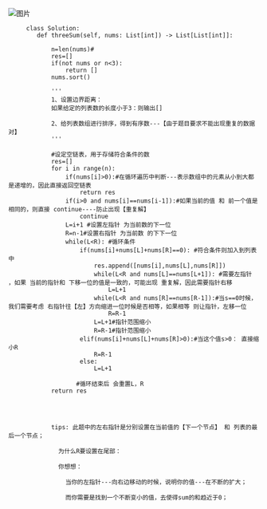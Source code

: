 ![图片](https://user-images.githubusercontent.com/38878365/188145959-8794de40-c2cb-4800-9945-daabe0d5fe15.png)


         class Solution:
            def threeSum(self, nums: List[int]) -> List[List[int]]:

                n=len(nums)#
                res=[]
                if(not nums or n<3):
                    return []
                nums.sort()
                
                '''
                1、设置边界距离：
                如果给定的列表数的长度小于3：则输出[]
                
                2、给列表数组进行排序，得到有序数---【由于题目要求不能出现重复的数据对】
                '''
                
                #设定空链表，用于存储符合条件的数
                res=[]
                for i in range(n):
                    if(nums[i]>0):#在循环遍历中判断---表示数组中的元素从小到大都是递增的，因此直接返回空链表
                        return res
                    if(i>0 and nums[i]==nums[i-1]):#如果当前的值 和 前一个值是相同的，则直接 continue----防止出现【重复解】
                        continue
                    L=i+1 #设置左指针 为当前数的下一位
                    R=n-1#设置右指针 为当前数 的下下一位
                    while(L<R): #循环条件
                        if(nums[i]+nums[L]+nums[R]==0): #符合条件则加入到列表中
                            res.append([nums[i],nums[L],nums[R]])
                            while(L<R and nums[L]==nums[L+1]): #需要左指针 ，如果 当前的指针和 下移一位的值是一致的，可能出现 重复解，因此需要指针右移
                                L=L+1
                            while(L<R and nums[R]==nums[R-1]):#当s==0时候，我们需要考虑 右指针往【左】方向缩进一位时候是否相等，如果相等 则让指针，左移一位
                                R=R-1
                            L=L+1#指针范围缩小
                            R=R-1#指针范围缩小
                        elif(nums[i]+nums[L]+nums[R]>0):#当这个值s>0： 直接缩小R
                            R=R-1
                        else:
                            L=L+1
                            
                       #循环结束后 会重置L，R
                return res
                
                
                
                
                tips: 此题中的左右指针是分别设置在当前值的【下一个节点】 和 列表的最后一个节点；
                
                  为什么R要设置在尾部：
                  
                  你想想：
                  
                    当你的左指针---向右边移动的时候，说明你的值---在不断的扩大；
                    
                    而你需要是找到一个不断变小的值，去使得sum的和趋近于0；
               
